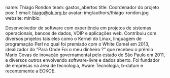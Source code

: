 name: Thiago Rondon
team: gastos_abertos
title: Coordenador do projeto
pos: 1
email: hiago@ok.org.br
avatar: img/authors/thiago-rondon.jpg
website:
minibio:

Desenvolvedor de software com experiência em projetos de sistemas operacionais, bancos de dados, VOIP e aplicações web. Contribuiu com diversos projetos tais eles como o Kernel do Linux, linguagem de programação Perl no qual foi premiado com o White Camel em 2013, idealizador do “Para Onde Foi o meu dinheiro ?” que recebeu o prêmio Mario Covas de inovação governamental pelo estado de São Paulo em 2011, e diversos outros envolvendo software-livre e dados aberto. Foi fundador de empresas na área de tecnologia, Aware Tecnologia, b-datum e recentemente a EOKOE.
